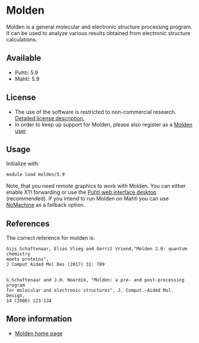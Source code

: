 # Molden

Molden is a general molecular and electronic structure processing program. It can be used to analyze various results obtained from electronic structure calculations.

## Available

-   Puhti: 5.9
-   Mahti: 5.9

## License

-  The use of the software is restricted to non-commercial research. [Detailed license description.](http://cheminf.cmbi.ru.nl/molden/CopyRight.html)    
-  In order to keep up support for Molden, please also register as a [Molden user](http://cheminf.cmbi.ru.nl/molden/form.html).
## Usage

Initialize with:

```bash
module load molden/5.9 
```

Note, that you need remote graphics to work with Molden. You can either enable X11 forwarding or use the [Puhti web interface desktop](../computing/webinterface/desktop.md) (recommended). If you intend to run Molden on Mahti you can use [NoMachine](nomachine.md) as a fallback option.

## References
The correct reference for molden is:

```
Gijs Schaftenaar, Elias Vlieg and Gerrit Vriend,"Molden 2.0: quantum chemistry
meets proteins",
J Comput Aided Mol Des (2017) 31: 789


G.Schaftenaar and J.H. Noordik, "Molden: a pre- and post-processing program 
for molecular and electronic structures", J. Comput.-Aided Mol. Design,
14 (2000) 123-134 
```

## More information
-   [Molden home page](http://cheminf.cmbi.ru.nl/molden/)



